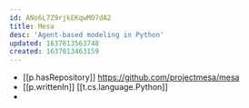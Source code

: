 ```yaml
---
id: ANo6L7Z9rjkEKqwMO7dA2
title: Mesa
desc: 'Agent-based modeling in Python'
updated: 1637813563748
created: 1637813463159
---
```


- [[p.hasRepository]] https://github.com/projectmesa/mesa
- [[p.writtenIn]] [[t.cs.language.Python]]
- 
